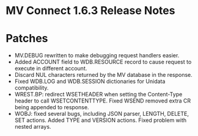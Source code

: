 # MV Connect 1.6.3 Release Notes

<PageHeader />

# Patches

- MV.DEBUG rewritten to make debugging request handlers easier.
- Added ACCOUNT field to WDB.RESOURCE record to cause request to execute in different account.
- Discard NUL characters returned by the MV database in the response.
- Fixed WDB.LOG and WDB.SESSION dictionaries for Unidata compatibility.
- WREST.BP: redirect WSETHEADER when setting the Content-Type header to call WSETCONTENTTYPE. Fixed WSEND removed extra CR being appended to response.
- WOBJ: fixed several bugs, including JSON parser, LENGTH, DELETE, SET actions. Added TYPE and VERSION actions. Fixed problem with nested arrays.




# 

